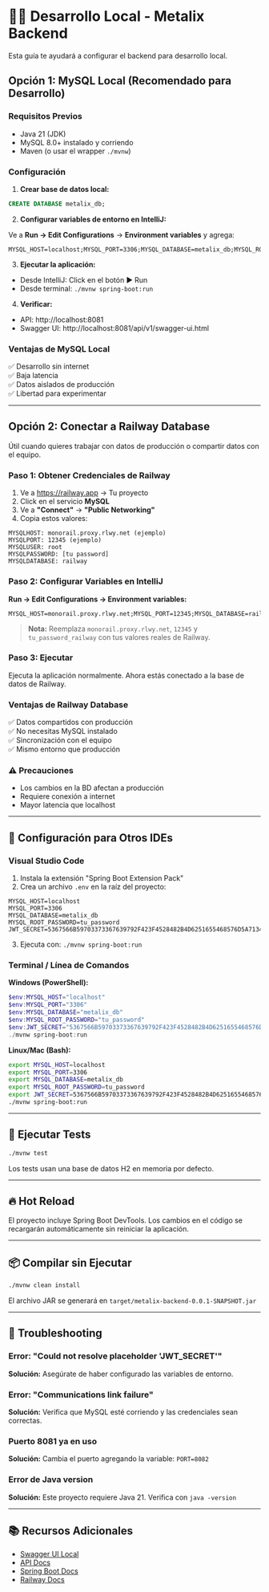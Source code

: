 # 🧑‍💻 Desarrollo Local - Metalix Backend

Esta guía te ayudará a configurar el backend para desarrollo local.

## Opción 1: MySQL Local (Recomendado para Desarrollo)

### Requisitos Previos
- Java 21 (JDK)
- MySQL 8.0+ instalado y corriendo
- Maven (o usar el wrapper `./mvnw`)

### Configuración

1. **Crear base de datos local:**
```sql
CREATE DATABASE metalix_db;
```

2. **Configurar variables de entorno en IntelliJ:**

Ve a **Run → Edit Configurations** → **Environment variables** y agrega:

```
MYSQL_HOST=localhost;MYSQL_PORT=3306;MYSQL_DATABASE=metalix_db;MYSQL_ROOT_PASSWORD=tu_password_local;JWT_SECRET=5367566B59703373367639792F423F4528482B4D6251655468576D5A71347437
```

3. **Ejecutar la aplicación:**
- Desde IntelliJ: Click en el botón ▶️ Run
- Desde terminal: `./mvnw spring-boot:run`

4. **Verificar:**
- API: http://localhost:8081
- Swagger UI: http://localhost:8081/api/v1/swagger-ui.html

### Ventajas de MySQL Local
✅ Desarrollo sin internet  
✅ Baja latencia  
✅ Datos aislados de producción  
✅ Libertad para experimentar

---

## Opción 2: Conectar a Railway Database

Útil cuando quieres trabajar con datos de producción o compartir datos con el equipo.

### Paso 1: Obtener Credenciales de Railway

1. Ve a https://railway.app → Tu proyecto
2. Click en el servicio **MySQL**
3. Ve a **"Connect"** → **"Public Networking"**
4. Copia estos valores:

```
MYSQLHOST: monorail.proxy.rlwy.net (ejemplo)
MYSQLPORT: 12345 (ejemplo)
MYSQLUSER: root
MYSQLPASSWORD: [tu password]
MYSQLDATABASE: railway
```

### Paso 2: Configurar Variables en IntelliJ

**Run → Edit Configurations → Environment variables:**

```
MYSQL_HOST=monorail.proxy.rlwy.net;MYSQL_PORT=12345;MYSQL_DATABASE=railway;MYSQL_ROOT_PASSWORD=tu_password_railway;JWT_SECRET=5367566B59703373367639792F423F4528482B4D6251655468576D5A71347437
```

> **Nota:** Reemplaza `monorail.proxy.rlwy.net`, `12345` y `tu_password_railway` con tus valores reales de Railway.

### Paso 3: Ejecutar

Ejecuta la aplicación normalmente. Ahora estás conectado a la base de datos de Railway.

### Ventajas de Railway Database
✅ Datos compartidos con producción  
✅ No necesitas MySQL instalado  
✅ Sincronización con el equipo  
✅ Mismo entorno que producción

### ⚠️ Precauciones
- Los cambios en la BD afectan a producción
- Requiere conexión a internet
- Mayor latencia que localhost

---

## 🔧 Configuración para Otros IDEs

### Visual Studio Code

1. Instala la extensión "Spring Boot Extension Pack"
2. Crea un archivo `.env` en la raíz del proyecto:

```env
MYSQL_HOST=localhost
MYSQL_PORT=3306
MYSQL_DATABASE=metalix_db
MYSQL_ROOT_PASSWORD=tu_password
JWT_SECRET=5367566B59703373367639792F423F4528482B4D6251655468576D5A71347437
```

3. Ejecuta con: `./mvnw spring-boot:run`

### Terminal / Línea de Comandos

**Windows (PowerShell):**
```powershell
$env:MYSQL_HOST="localhost"
$env:MYSQL_PORT="3306"
$env:MYSQL_DATABASE="metalix_db"
$env:MYSQL_ROOT_PASSWORD="tu_password"
$env:JWT_SECRET="5367566B59703373367639792F423F4528482B4D6251655468576D5A71347437"
./mvnw spring-boot:run
```

**Linux/Mac (Bash):**
```bash
export MYSQL_HOST=localhost
export MYSQL_PORT=3306
export MYSQL_DATABASE=metalix_db
export MYSQL_ROOT_PASSWORD=tu_password
export JWT_SECRET=5367566B59703373367639792F423F4528482B4D6251655468576D5A71347437
./mvnw spring-boot:run
```

---

## 🧪 Ejecutar Tests

```bash
./mvnw test
```

Los tests usan una base de datos H2 en memoria por defecto.

---

## 🔥 Hot Reload

El proyecto incluye Spring Boot DevTools. Los cambios en el código se recargarán automáticamente sin reiniciar la aplicación.

---

## 📦 Compilar sin Ejecutar

```bash
./mvnw clean install
```

El archivo JAR se generará en `target/metalix-backend-0.0.1-SNAPSHOT.jar`

---

## 🐛 Troubleshooting

### Error: "Could not resolve placeholder 'JWT_SECRET'"
**Solución:** Asegúrate de haber configurado las variables de entorno.

### Error: "Communications link failure"
**Solución:** Verifica que MySQL esté corriendo y las credenciales sean correctas.

### Puerto 8081 ya en uso
**Solución:** Cambia el puerto agregando la variable: `PORT=8082`

### Error de Java version
**Solución:** Este proyecto requiere Java 21. Verifica con `java -version`

---

## 📚 Recursos Adicionales

- [Swagger UI Local](http://localhost:8081/api/v1/swagger-ui.html)
- [API Docs](http://localhost:8081/api/v1/api-docs)
- [Spring Boot Docs](https://docs.spring.io/spring-boot/docs/current/reference/html/)
- [Railway Docs](https://docs.railway.app/)

